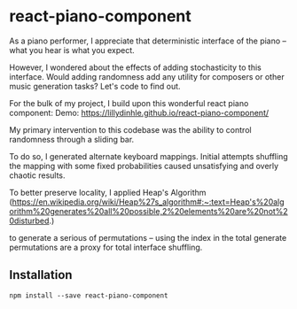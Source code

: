 # react-piano-component

As a piano performer, I appreciate that deterministic interface of the piano – what you hear is what you expect.

However, I wondered about the effects of adding stochasticity to this interface. Would adding randomness add any utility for composers or other music generation tasks? Let's code to find out.

For the bulk of my project, I build upon this wonderful react piano component:
Demo: https://lillydinhle.github.io/react-piano-component/

My primary intervention to this codebase was the ability to control randomness through a sliding bar.

To do so, I generated alternate keyboard mappings. Initial attempts shuffling the mapping with some fixed probabilities caused unsatisfying and overly chaotic results.

To better preserve locality, I applied Heap's Algorithm (https://en.wikipedia.org/wiki/Heap%27s_algorithm#:~:text=Heap's%20algorithm%20generates%20all%20possible,2%20elements%20are%20not%20disturbed.)

to generate a serious of permutations – using the index in the total generate permutations are a proxy for total interface shuffling. 








## Installation

```shell
npm install --save react-piano-component
```
